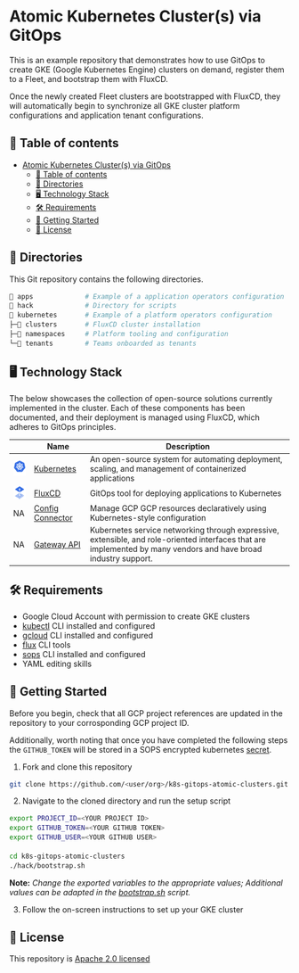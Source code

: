 # Atomic Kubernetes Cluster(s) via GitOps

This is an example repository that demonstrates how to use GitOps to create GKE (Google Kubernetes Engine) clusters on demand, register them to a Fleet, and bootstrap them with FluxCD.

Once the newly created Fleet clusters are bootstrapped with FluxCD, they will automatically begin to synchronize all GKE cluster platform configurations and application tenant configurations.

## 📖 Table of contents

- [Atomic Kubernetes Cluster(s) via GitOps](#atomic-kubernetes-clusters-via-gitops)
  - [📖 Table of contents](#-table-of-contents)
  - [📁 Directories](#-directories)
  - [🖥️ Technology Stack](#️-technology-stack)
  - [🛠️ Requirements](#️-requirements)
  - [🚀 Getting Started](#-getting-started)
  - [📄 License](#-license)

## 📁 Directories

This Git repository contains the following directories.

```bash
📁 apps             # Example of a application operators configuration
📁 hack             # Directory for scripts
📁 kubernetes       # Example of a platform operators configuration
├─📁 clusters       # FluxCD cluster installation
├─📁 namespaces     # Platform tooling and configuration
└─📁 tenants        # Teams onboarded as tenants
```

## 🖥️ Technology Stack

The below showcases the collection of open-source solutions currently implemented in the cluster. Each of these components has been documented, and their deployment is managed using FluxCD, which adheres to GitOps principles.

|                                                                                                                                       | Name                                                                            | Description                                                                                                                                                      |
| ------------------------------------------------------------------------------------------------------------------------------------- | ------------------------------------------------------------------------------- | ---------------------------------------------------------------------------------------------------------------------------------------------------------------- |
| <img width="32" src="https://raw.githubusercontent.com/cncf/artwork/master/projects/kubernetes/icon/color/kubernetes-icon-color.svg"> | [Kubernetes](https://kubernetes.io/)                                            | An open-source system for automating deployment, scaling, and management of containerized applications                                                           |
| <img width="32" src="https://raw.githubusercontent.com/cncf/artwork/master/projects/flux/icon/color/flux-icon-color.svg">             | [FluxCD](https://fluxcd.io/)                                                    | GitOps tool for deploying applications to Kubernetes                                                                                                             |
| NA                                                                                                                                    | [Config Connector](https://github.com/GoogleCloudPlatform/k8s-config-connector) | Manage GCP GCP resources declaratively using Kubernetes-style configuration                                                                                      |
| NA                                                                                                                                    | [Gateway API](https://gateway-api.sigs.k8s.io/guides/)                          | Kubernetes service networking through expressive, extensible, and role-oriented interfaces that are implemented by many vendors and have broad industry support. |

## 🛠️ Requirements

- Google Cloud Account with permission to create GKE clusters
- [kubectl](https://kubernetes.io/docs/tasks/tools/#kubectl) CLI installed and configured
- [gcloud](https://cloud.google.com/sdk/docs/install)  CLI installed and configured
- [flux](https://fluxcd.io/flux/installation/#install-the-flux-cli) CLI tools
- [sops](https://github.com/getsops/sops) CLI installed and configured
- YAML editing skills

## 🚀 Getting Started

Before you begin, check that all GCP project references are updated in the repository to your corrosponding GCP project ID.

Additionally, worth noting that once you have completed the following steps the `GITHUB_TOKEN` will be stored in a SOPS encrypted kubernetes [secret](./kubernetes/namespaces/base/flux-system/addons/notifications/github/secret.enc.yaml).

1. Fork and clone this repository

```bash
git clone https://github.com/<user/org>/k8s-gitops-atomic-clusters.git
```

2. Navigate to the cloned directory and run the setup script

```bash
export PROJECT_ID=<YOUR PROJECT ID>
export GITHUB_TOKEN=<YOUR GITHUB TOKEN>
export GITHUB_USER=<YOUR GITHUB USER>

cd k8s-gitops-atomic-clusters
./hack/bootstrap.sh
```

**Note:** *Change the exported variables to the appropriate values; Additional values can be adapted in the [bootstrap.sh](./hack/bootstrap.sh) script.*

3. Follow the on-screen instructions to set up your GKE cluster

## 📄 License

This repository is [Apache 2.0 licensed](./LICENSE)
